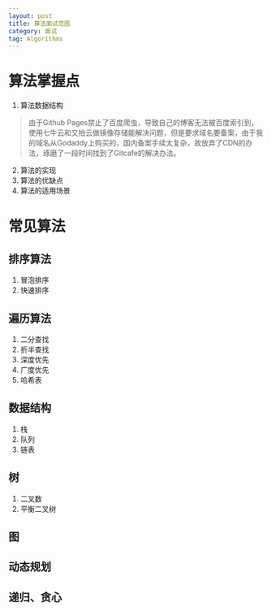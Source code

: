```yaml
---
layout: post
title: 算法面试范围
category: 面试
tag: Algorithms 
---
```


# 算法掌握点
1. 算法数据结构

> 由于Github Pages禁止了百度爬虫，导致自己的博客无法被百度索引到，使用七牛云和又拍云做镜像存储能解决问题，但是要求域名要备案，由于我的域名从Godaddy上购买的，国内备案手续太复杂，故放弃了CDN的办法，琢磨了一段时间找到了Gitcafe的解决办法。

2. 算法的实现
3. 算法的优缺点
4. 算法的适用场景

# 常见算法
## 排序算法
1. 冒泡排序
2. 快速排序


## 遍历算法
1. 二分查找
2. 折半查找
3. 深度优先
4. 广度优先
5. 哈希表
## 数据结构
1. 栈
2. 队列
3. 链表
## 树
1. 二叉数
2. 平衡二叉树
## 图 
## 动态规划
## 递归、贪心

